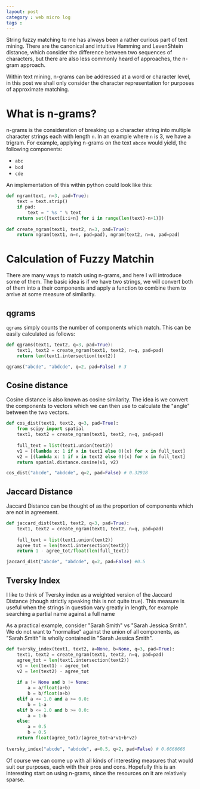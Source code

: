 ```yaml
---
layout: post
category : web micro log
tags : 
---
```


String fuzzy matching to me has always been a rather curious part of text mining. There are the canonical and intuitive
Hamming and LevenShtein distance, which consider the difference between two sequences of characters, but there are also
less commonly heard of approaches, the n-gram approach.

Within text mining, n-grams can be addressed at a word or character level, in this post we shall only consider the 
character representation for purposes of approximate matching.

# What is n-grams?

n-grams is the consideration of breaking up a character string into multiple character strings each with length `n`.
In an example where `n` is 3, we have a trigram. For example, applying n-grams on the text `abcde` would yield, 
the following components:

* `abc`
* `bcd`
* `cde`

An implementation of this within python could look like this:

```py
def ngram(text, n=3, pad=True):
    text = text.strip()
    if pad:
        text = " %s " % text
    return set([text[i:i+n] for i in range(len(text)-n+1)])
    
def create_ngram(text1, text2, n=3, pad=True):
    return ngram(text1, n=n, pad=pad), ngram(text2, n=n, pad=pad) 
```

# Calculation of Fuzzy Matchin

There are many ways to match using n-grams, and here I will introduce some of them. The basic idea is if we have two strings,
we will convert both of them into a their components and apply a function to combine them to arrive at some measure of similarity.

## qgrams

`qgrams` simply counts the number of components which match. This can be easily calculated as follows:

```py
def qgrams(text1, text2, q=3, pad=True):
    text1, text2 = create_ngram(text1, text2, n=q, pad=pad)
    return len(text1.intersection(text2))

qgrams("abcde", "abdcde", q=2, pad=False) # 3
```

## Cosine distance

Cosine distance is also known as cosine similarity. The idea is we convert the components to vectors which we can then
use to calculate the "angle" between the two vectors.

```py
def cos_dist(text1, text2, q=3, pad=True):
    from scipy import spatial
    text1, text2 = create_ngram(text1, text2, n=q, pad=pad)
    
    full_text = list(text1.union(text2))
    v1 = [(lambda x: 1 if x in text1 else 0)(x) for x in full_text]
    v2 = [(lambda x: 1 if x in text2 else 0)(x) for x in full_text]    
    return spatial.distance.cosine(v1, v2)

cos_dist("abcde", "abdcde", q=2, pad=False) # 0.32918
```

## Jaccard Distance

Jaccard Distance can be thought of as the proportion of components which are not in agreement.

```py
def jaccard_dist(text1, text2, q=3, pad=True):
    text1, text2 = create_ngram(text1, text2, n=q, pad=pad)
    
    full_text = list(text1.union(text2))
    agree_tot = len(text1.intersection(text2))
    return 1 - agree_tot/float(len(full_text))

jaccard_dist("abcde", "abdcde", q=2, pad=False) #0.5
```

## Tversky Index

I like to think of Tversky index as a weighted version of the Jaccard Distance (though strictly speaking this is not quite true).
This measure is useful when the strings in question vary greatly in length, for example searching a partial name against a full name

As a practical example, consider "Sarah Smith" vs "Sarah Jessica Smith". We do not want to "normalise" against the union of all components,
as "Sarah Smith" is wholly contained in "Sarah Jessica Smith". 

```py
def tversky_index(text1, text2, a=None, b=None, q=3, pad=True):
    text1, text2 = create_ngram(text1, text2, n=q, pad=pad)
    agree_tot = len(text1.intersection(text2))
    v1 = len(text1) - agree_tot
    v2 = len(text2) - agree_tot
    
    if a != None and b != None:
        a = a/float(a+b)
        b = b/float(a+b)
    elif a <= 1.0 and a >= 0.0:
        b = 1-a
    elif b <= 1.0 and b >= 0.0:
        a = 1-b
    else:
        a = 0.5
        b = 0.5        
    return float(agree_tot)/(agree_tot+a*v1+b*v2)
    
tversky_index("abcde", "abdcde", a=0.5, q=2, pad=False) # 0.6666666
```

Of course we can come up with all kinds of interesting measures that would suit our purposes, each with their pros and cons. Hopefully this is
an interesting start on using n-grams, since the resources on it are relatively sparse.













